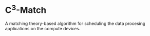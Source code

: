 # C<sup>3</sup>-Match

A matching theory-based algorithm for scheduling the data procesing applications on the compute devices.

